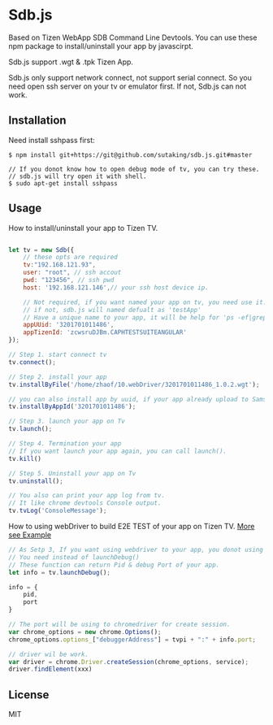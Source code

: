 # Sdb.js

Based on Tizen WebApp SDB Command Line Devtools. You can use these npm package to install/uninstall your app by javascirpt.

Sdb.js support .wgt & .tpk Tizen App.

Sdb.js only support network connect, not support serial connect. So you need open ssh server on your tv or emulator first. If not, Sdb.js can not work. 

## Installation

Need install sshpass first:
````
$ npm install git+https://git@github.com/sutaking/sdb.js.git#master

// If you donot know how to open debug mode of tv, you can try these.
// sdb.js will try open it with shell.
$ sudo apt-get install sshpass
````

## Usage
How to install/uninstall your app to Tizen TV.
````javascript

let tv = new Sdb({
    // these opts are required
    tv:"192.168.121.93",
    user: "root", // ssh accout
    pwd: "123456", // ssh pwd
    host: '192.168.121.146',// your ssh host device ip.

    // Not required, if you want named your app on tv, you need use it.
    // if not, sdb.js will named defualt as 'testApp'
    // Have a unique name to your app, it will be help for 'ps -ef|grep xxx' to check usage of cpu & memory.
    appUUid: '3201701011486',
    appTizenId: 'zcwsruDJBm.CAPHTESTSUITEANGULAR'
});

// Step 1. start connect tv
tv.connect();

// Step 2. install your app
tv.installByFile('/home/zhaof/10.webDriver/3201701011486_1.0.2.wgt');

// you can also install app by uuid, if your app already upload to Samsung Store.
tv.installByAppId('3201701011486');

// Step 3. launch your app on Tv
tv.launch();

// Step 4. Termination your app
// If you want launch your app again, you can call launch().
tv.kill()

// Step 5. Uninstall your app on Tv
tv.uninstall();

// You also can print your app log from tv.
// It like chrome devtools Console output.
tv.tvLog('ConsoleMessage');

````

How to using webDriver to build E2E TEST of your app on Tizen TV. [More see Example](https://github.com/sutaking/tizen-webapp-e2e-test)
````javascript
// As Setp 3, If you want using webdriver to your app, you donot using launch().
// You need instead of launchDebug()
// These function can return Pid & debug Port of your app.
let info = tv.launchDebug();

info = {
    pid,
    port
}

// The port will be using to chromedriver for create session.
var chrome_options = new chrome.Options();
chrome_options.options_["debuggerAddress"] = tvpi + ":" + info.port;

// driver wil be work.
var driver = chrome.Driver.createSession(chrome_options, service);
driver.findElement(xxx)
````

## License
MIT